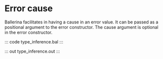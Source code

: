 # Error cause

Ballerina facilitates in having a cause in an error value. It can be passed as a positional argument to the error constructor. The cause argument is optional in the error constructor.

::: code type_inference.bal :::

::: out type_inference.out :::
